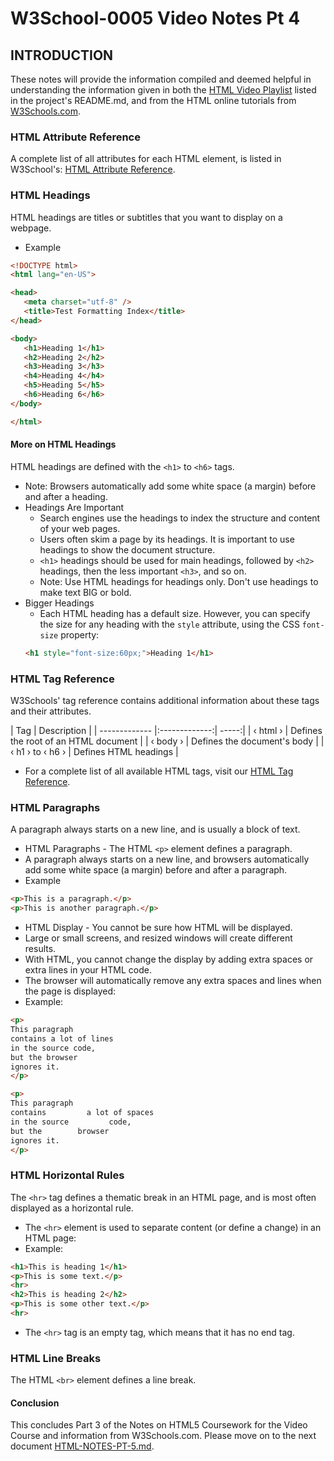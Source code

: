 
# W3School-0005 Video Notes Pt 4


## INTRODUCTION

These notes will provide the information compiled and deemed helpful in understanding the information given in both the [HTML Video Playlist](https://www.youtube.com/playlist?list=PLr6-GrHUlVf_ZNmuQSXdS197Oyr1L9sPB) listed in the project's README.md, and from the HTML online tutorials from [W3Schools.com](https://www.w3schools.com/).



### HTML Attribute Reference

A complete list of all attributes for each HTML element, is listed in W3School's: [HTML Attribute Reference](https://www.w3schools.com/tags/ref_attributes.asp).


### HTML Headings

HTML headings are titles or subtitles that you want to display on a webpage.
 * Example
 ```html
 <!DOCTYPE html>
 <html lang="en-US">

 <head>
    <meta charset="utf-8" />
    <title>Test Formatting Index</title>
 </head>

 <body>
    <h1>Heading 1</h1>
    <h2>Heading 2</h2>
    <h3>Heading 3</h3>
    <h4>Heading 4</h4>
    <h5>Heading 5</h5>
    <h6>Heading 6</h6>
 </body>

 </html>
 ```

#### More on HTML Headings

HTML headings are defined with the `<h1>` to `<h6>` tags.
 * Note: Browsers automatically add some white space (a margin) before and after a heading.
 * Headings Are Important
 	* Search engines use the headings to index the structure and content of your web pages.
 	* Users often skim a page by its headings. It is important to use headings to show the document structure.
	* `<h1>` headings should be used for main headings, followed by `<h2>` headings, then the less important `<h3>`, and so on.
	* Note: Use HTML headings for headings only. Don't use headings to make text BIG or bold.
 * Bigger Headings
 	* Each HTML heading has a default size. However, you can specify the size for any heading with the `style` attribute, using the CSS `font-size` property:
	```html
	<h1 style="font-size:60px;">Heading 1</h1>
	```
### HTML Tag Reference

W3Schools' tag reference contains additional information about these tags and their attributes.

| Tag        | Description |
| ------------- |:-------------:| -----:|
| &lsaquo; html &rsaquo;     | 	Defines the root of an HTML document |
| &lsaquo; body &rsaquo;      | 	Defines the document's body |
| &lsaquo; h1 &rsaquo; to &lsaquo; h6 &rsaquo; | Defines HTML headings |

 * For a complete list of all available HTML tags, visit our [HTML Tag Reference](https://www.w3schools.com/tags/default.asp).


### HTML Paragraphs

A paragraph always starts on a new line, and is usually a block of text.
 * HTML Paragraphs - The HTML `<p>` element defines a paragraph.
 * A paragraph always starts on a new line, and browsers automatically add some white space (a margin) before and after a paragraph.
 * Example
 ```html
 <p>This is a paragraph.</p>
 <p>This is another paragraph.</p>
 ```
 * HTML Display - You cannot be sure how HTML will be displayed.
 * Large or small screens, and resized windows will create different results.
 * With HTML, you cannot change the display by adding extra spaces or extra lines in your HTML code.
 * The browser will automatically remove any extra spaces and lines when the page is displayed:
 * Example:
 ```html
 <p>
 This paragraph
 contains a lot of lines
 in the source code,
 but the browser
 ignores it.
 </p>

 <p>
 This paragraph
 contains         a lot of spaces
 in the source         code,
 but the        browser
 ignores it.
 </p>
 ```

### HTML Horizontal Rules

The `<hr>` tag defines a thematic break in an HTML page, and is most often displayed as a horizontal rule.
 * The `<hr>` element is used to separate content (or define a change) in an HTML page:
 * Example:
 ```html
 <h1>This is heading 1</h1>
 <p>This is some text.</p>
 <hr>
 <h2>This is heading 2</h2>
 <p>This is some other text.</p>
 <hr>
 ```
 * The `<hr>` tag is an empty tag, which means that it has no end tag.

### HTML Line Breaks

The HTML `<br>` element defines a line break.











#### Conclusion
This concludes Part 3 of the Notes on HTML5 Coursework for the Video Course and information from W3Schools.com. Please move on to the next document [HTML-NOTES-PT-5.md](https://github.com/AdamRj-765/W3School-0005/blob/master/COURSE_NOTES/HTML5-NOTES-PT-5.md).
